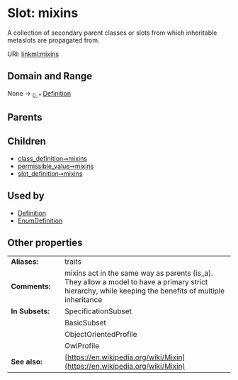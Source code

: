 
# Slot: mixins

A collection of secondary parent classes or slots from which inheritable metaslots are propagated from.

URI: [linkml:mixins](https://w3id.org/linkml/mixins)


## Domain and Range

None &#8594;  <sub>0..\*</sub> [Definition](Definition.md)

## Parents


## Children

 *  [class_definition➞mixins](class_definition_mixins.md)
 *  [permissible_value➞mixins](permissible_value_mixins.md)
 *  [slot_definition➞mixins](slot_definition_mixins.md)

## Used by

 * [Definition](Definition.md)
 * [EnumDefinition](EnumDefinition.md)

## Other properties

|  |  |  |
| --- | --- | --- |
| **Aliases:** | | traits |
| **Comments:** | | mixins act in the same way as parents (is_a). They allow a model to have a primary strict hierarchy, while keeping the benefits of multiple inheritance |
| **In Subsets:** | | SpecificationSubset |
|  | | BasicSubset |
|  | | ObjectOrientedProfile |
|  | | OwlProfile |
| **See also:** | | [https://en.wikipedia.org/wiki/Mixin](https://en.wikipedia.org/wiki/Mixin) |
